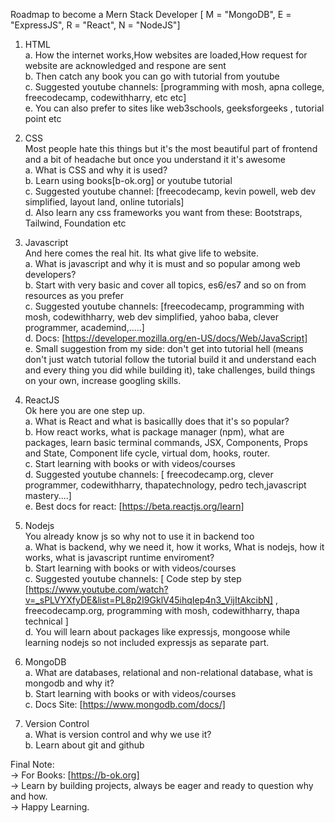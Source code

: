Roadmap to become a Mern Stack Developer 
[ M = "MongoDB", E = "ExpressJS", R = "React", N = "NodeJS"]

1. HTML <br />
   a. How the internet works,How websites are loaded,How request for website are acknowledged and respone are sent <br/>
   b. Then catch any book you can go with tutorial from youtube <br/>
   c. Suggested youtube channels: [programming with mosh, apna college, freecodecamp, codewithharry, etc etc]<br/>
   e. You can also prefer to sites like web3schools, geeksforgeeks , tutorial point etc

2. CSS <br />
    Most people hate this things but it's the most beautiful part of frontend and a bit of headache but once you understand it it's awesome<br/>
    a. What is CSS and why it is used?<br/>
    b. Learn using books[b-ok.org] or youtube tutorial<br/>
    c. Suggested youtube channel: [freecodecamp, kevin powell, web dev simplified, layout land, online tutorials]<br/>
    d. Also learn any  css frameworks you want from these: 
    Bootstraps, Tailwind, Foundation etc

3. Javascript <br />
    And here comes the real hit. Its what give life to website.<br/>
    a. What is javascript and why it is must and so popular among web developers?<br/>
    b. Start with very basic and cover all topics, es6/es7 and so on from resources as you prefer<br/>
    c. Suggested youtube channels: [freecodecamp, programming with mosh, codewithharry, web dev simplified, yahoo baba, clever programmer, academind,.....]<br/>
    d. Docs: [https://developer.mozilla.org/en-US/docs/Web/JavaScript]<br/>
    e. Small suggestion from my side: don't get into tutorial hell (means don't just watch tutorial follow the tutorial build it and understand each and every thing you did while building it), take challenges, build things on your own, increase googling skills.

4. ReactJS <br />
    Ok here you are one step up.<br/>
    a. What is React and what is basicallly does that it's so popular?<br/>
    b. How react works, what is package manager (npm), what are packages, 
    learn basic terminal commands, JSX, Components, Props and State, Component life cycle, virtual dom, hooks, router.<br/>
    c. Start learning with books or with videos/courses<br/>
    d. Suggested youtube channels: [ freecodecamp.org, clever programmer, codewithharry, thapatechnology, pedro tech,javascript mastery....]<br/>
    e. Best docs for react: [https://beta.reactjs.org/learn]

5. Nodejs <br />
    You already know js so why not to use it in backend too<br/>
    a. What is backend, why we need it, how it works, What is nodejs, how it works, what is javascript runtime enviroment?<br/>
    b. Start learning with books or with videos/courses<br/>
    c. Suggested youtube channels: [ 
        Code step by step [https://www.youtube.com/watch?v=_sPLVYXfyDE&list=PL8p2I9GklV45ihqIep4n3_VijItAkcibN] ,
        freecodecamp.org,
        programming with mosh,
        codewithharry,
        thapa technical
        ]<br/>
    d. You will learn about packages like expressjs, mongoose while learning nodejs so not included expressjs as separate part.

6. MongoDB <br />
    a. What are databases, relational and non-relational database, what is mongodb and why it?<br/>
    b. Start learning with books or with videos/courses<br/>
    c. Docs Site: [https://www.mongodb.com/docs/]<br/>
7. Version Control <br />
    a. What is version control and why we use it?<br/>
    b. Learn about git and github<br/>

Final Note: <br/>
    -> For Books: [https://b-ok.org]<br/>
    -> Learn by building projects, always be eager and ready to question why and how.<br/>
    -> Happy Learning.


